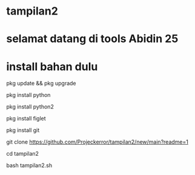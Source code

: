 # tampilan2
# selamat datang di tools Abidin 25
# install bahan dulu 
pkg update && pkg upgrade

pkg install python

pkg install python2

pkg install figlet

pkg install git

git clone https://github.com/Projeckerror/tampilan2/new/main?readme=1

cd tampilan2

bash tampilan2.sh
